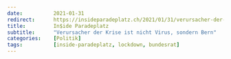 ```yaml
---
date:          2021-01-31
redirect:      https://insideparadeplatz.ch/2021/01/31/verursacher-der-krise-ist-nicht-virus-sondern-landesregierung/
title:         In$ide Paradeplatz
subtitle:      "Verursacher der Krise ist nicht Virus, sondern Bern"
categories:    [Politik]
tags:          [inside-paradeplatz, lockdown, bundesrat]
---
```

